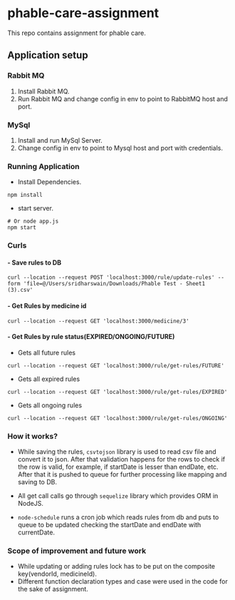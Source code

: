 # phable-care-assignment
This repo contains assignment for phable care.

## Application setup

### Rabbit MQ
1. Install Rabbit MQ.
2. Run Rabbit MQ and change config in env to point to RabbitMQ host and port.

### MySql

1. Install and run MySql Server.
2. Change config in env to point to Mysql host and port with credentials.

### Running Application

* Install Dependencies.
```shell script
npm install
```
* start server.
```shell script
# Or node app.js
npm start
```

### Curls

#### - Save rules to DB
```
curl --location --request POST 'localhost:3000/rule/update-rules' --form 'file=@/Users/sridharswain/Downloads/Phable Test - Sheet1 (3).csv'
```

#### - Get Rules by medicine id
```
curl --location --request GET 'localhost:3000/medicine/3'
```

#### - Get Rules by rule status(EXPIRED/ONGOING/FUTURE)
* Gets all future rules
```
curl --location --request GET 'localhost:3000/rule/get-rules/FUTURE'
```

* Gets all expired rules
```
curl --location --request GET 'localhost:3000/rule/get-rules/EXPIRED'
```

* Gets all ongoing rules
```
curl --location --request GET 'localhost:3000/rule/get-rules/ONGOING'
```

### How it works?

* While saving the rules, `csvtojson` library is used to read csv file and convert it to json.
After that validation happens for the rows to check if the row is valid, for example, if 
startDate is lesser than endDate, etc. After that it is pushed to queue for further processing
like mapping and saving to DB.

* All get call calls go through `sequelize` library which provides ORM in NodeJS.

* `node-schedule` runs a cron job which reads rules from db and puts to queue to be updated 
checking the startDate and endDate with currentDate.

### Scope of improvement and future work
* While updating or adding rules lock has to be put on the composite key(vendorId, medicineId).
* Different function declaration types and case were used in the code for the sake of assignment.